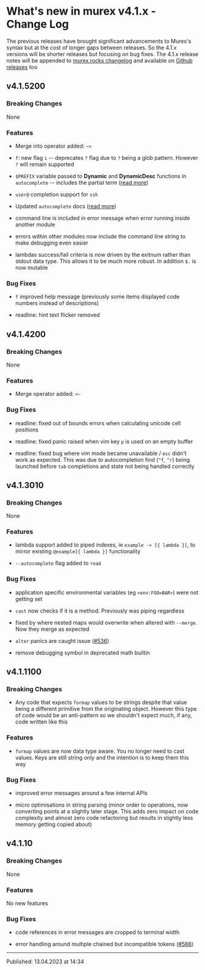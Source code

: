 # What's new in murex v4.1.x - Change Log

The previous releases have brought significant advancements to Murex's syntax but at the cost of longer gaps between releases. So the 4.1.x versions will be shorter releases but focusing on bug fixes. The 4.1.x release notes will be appended to [murex.rocks changelog](https://murex.rocks/docs/changelog/v4.1.html) and available on [Github releases](https://github.com/lmorg/murex/releases) too

## v4.1.5200

### Breaking Changes

None

### Features

* Merge into operator added: `~>`

* `f`: new flag `i` -- deprecates `?` flag due to `?` being a glob pattern. However `?` will remain supported

* `$PREFIX` variable passed to **Dynamic** and **DynamicDesc** functions in `autocomplete` -- includes the partial term ([read more](https://murex.rocks/docs/commands/autocomplete.html#directives))

* `user@` completion support for `ssh`

* Updated `autocomplete` docs ([read more](https://murex.rocks/docs/commands/autocomplete.html))

* command line is included in error message when error running inside another module

* errors within other modules now include the command line string to make debugging even easier

* lambdas success/fail criteria is now driven by the exitnum rather than stdout data type. This allows it to be much more robust. In addition `$.` is now mutable

### Bug Fixes

* `f` improved help message (previously some items displayed code numbers instead of descriptions)

* readline: hint text flicker removed

## v4.1.4200

### Breaking Changes

None

### Features

* Merge operator added: `<~`

### Bug Fixes

* readline: fixed out of bounds errors when calculating unicode cell positions

* readline: fixed panic raised when vim key `p` is used on an empty buffer

* readline: fixed bug where vim mode became unavailable / `esc` didn't work as expected. This was due to autocompletion find (`^f`, `^r`) being launched before `tab` completions and state not being handled correctly

## v4.1.3010

### Breaking Changes

None

### Features

* lambda support added to piped indexes, ie `example -> [{ lambda }]`, to mirror existing `@example[{ lambda }]` functionality

* `--autocomplete` flag added to `read`

### Bug Fixes

* application specific environmental variables (eg `<env:FOO=BAR>`) were not getting set

* `cast` now checks if it is a method. Previously was piping regardless

* fixed by where nested maps would overwrite when altered with `--merge`. Now they merge as expected

* `alter` panics are caught issue ([#536](https://github.com/lmorg/murex/issues/536))

* remove debugging symbol in deprecated math builtin

## v4.1.1100

### Breaking Changes

* Any code that expects `formap` values to be strings despite that value being a different primitive from the originating object. However this type of code would be an anti-pattern so we shouldn't expect much, if any, code written like this

### Features

* `formap` values are now data type aware. You no longer need to cast values. Keys are still string only and the intention is to keep them this way

### Bug Fixes

* improved error messages around a few internal APIs

* micro optimisations in string parsing (minor order to operations, now converting points at a slightly later stage. This adds zero impact on code complexity and almost zero code refactoring but results in slightly less memory getting copied about)

## v4.1.10

### Breaking Changes

None

### Features

No new features

### Bug Fixes

* code references in error messages are cropped to terminal width

* error handling around multiple chained but incompatible tokens ([#566](https://github.com/lmorg/murex/issues/566))

<hr>

Published: 13.04.2023 at 14:34